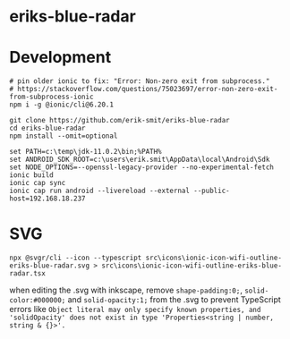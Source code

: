 # eriks-blue-radar

# Development

```
# pin older ionic to fix: "Error: Non-zero exit from subprocess." 
# https://stackoverflow.com/questions/75023697/error-non-zero-exit-from-subprocess-ionic
npm i -g @ionic/cli@6.20.1 

git clone https://github.com/erik-smit/eriks-blue-radar
cd eriks-blue-radar
npm install --omit=optional

set PATH=c:\temp\jdk-11.0.2\bin;%PATH%
set ANDROID_SDK_ROOT=c:\users\erik.smit\AppData\local\Android\Sdk
set NODE_OPTIONS=--openssl-legacy-provider --no-experimental-fetch
ionic build
ionic cap sync
ionic cap run android --livereload --external --public-host=192.168.18.237
```

# SVG

```
npx @svgr/cli --icon --typescript src\icons\ionic-icon-wifi-outline-eriks-blue-radar.svg > src\icons\ionic-icon-wifi-outline-eriks-blue-radar.tsx
```
when editing the .svg with inkscape, remove `shape-padding:0;`, `solid-color:#000000;` and `solid-opacity:1;` from the .svg to prevent TypeScript errors like `Object literal may only specify known properties, and 'solidOpacity' does not exist in type 'Properties<string | number, string & {}>'.`

